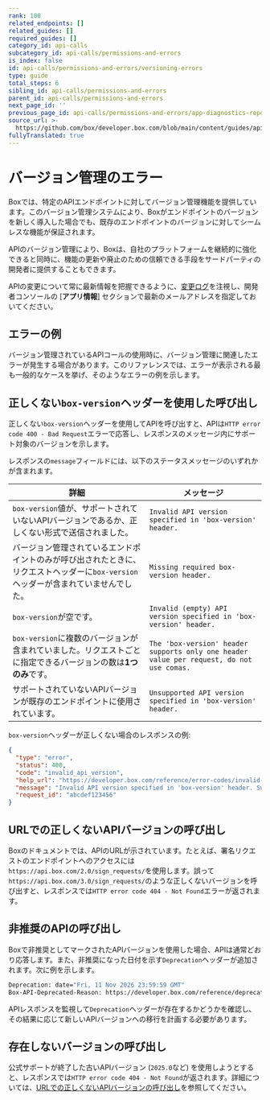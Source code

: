 ```yaml
---
rank: 100
related_endpoints: []
related_guides: []
required_guides: []
category_id: api-calls
subcategory_id: api-calls/permissions-and-errors
is_index: false
id: api-calls/permissions-and-errors/versioning-errors
type: guide
total_steps: 6
sibling_id: api-calls/permissions-and-errors
parent_id: api-calls/permissions-and-errors
next_page_id: ''
previous_page_id: api-calls/permissions-and-errors/app-diagnostics-report
source_url: >-
  https://github.com/box/developer.box.com/blob/main/content/guides/api-calls/permissions-and-errors/versioning-errors.md
fullyTranslated: true
---
```

# バージョン管理のエラー

Boxでは、特定のAPIエンドポイントに対してバージョン管理機能を提供しています。このバージョン管理システムにより、Boxがエンドポイントのバージョンを新しく導入した場合でも、既存のエンドポイントのバージョンに対してシームレスな機能が保証されます。

APIのバージョン管理により、Boxは、自社のプラットフォームを継続的に強化できると同時に、機能の更新や廃止のための信頼できる手段をサードパーティの開発者に提供することもできます。

APIの変更について常に最新情報を把握できるように、[変更ログ](page://changelog)を注視し、開発者コンソールの \[**アプリ情報**] セクションで最新のメールアドレスを指定しておいてください。

## エラーの例

バージョン管理されているAPIコールの使用時に、バージョン管理に関連したエラーが発生する場合があります。このリファレンスでは、エラーが表示される最も一般的なケースを挙げ、そのようなエラーの例を示します。

## 正しくない`box-version`ヘッダーを使用した呼び出し

正しくない`box-version`ヘッダーを使用してAPIを呼び出すと、APIは`HTTP error code 400 - Bad Request`エラーで応答し、レスポンスのメッセージ内にサポート対象のバージョンを示します。

レスポンスの`message`フィールドには、以下のステータスメッセージのいずれかが含まれます。

| 詳細                                                                       | メッセージ                                                                                    |
| ------------------------------------------------------------------------ | ---------------------------------------------------------------------------------------- |
| `box-version`値が、サポートされていないAPIバージョンであるか、正しくない形式で送信されました。                  | `Invalid API version specified in 'box-version' header.`                                 |
| バージョン管理されているエンドポイントのみが呼び出されたときに、リクエストヘッダーに`box-version`ヘッダーが含まれていませんでした。 | `Missing required box-version header.`                                                   |
| `box-version`が空です。                                                       | `Invalid (empty) API version specified in 'box-version' header.`                         |
| `box-version`に複数のバージョンが含まれていました。リクエストごとに指定できるバージョンの数は**1つのみ**です。         | `The 'box-version' header supports only one header value per request, do not use comas.` |
| サポートされていないAPIバージョンが既存のエンドポイントに使用されています。                                  | `Unsupported API version specified in 'box-version' header.`                             |

`box-version`ヘッダーが正しくない場合のレスポンスの例:

```json
{
  "type": "error",
  "status": 400,
  "code": "invalid_api_version",
  "help_url": "https://developer.box.com/reference/error-codes/invalid-api-version",
  "message": "Invalid API version specified in 'box-version' header. Supported API versions: [2024.0].",
  "request_id": "abcdef123456"
}

```

## URLでの正しくないAPIバージョンの呼び出し

Boxのドキュメントでは、APIのURLが示されています。たとえば、署名リクエストのエンドポイントへのアクセスには`https://api.box.com/2.0/sign_requests/`を使用します。誤って`https://api.box.com/3.0/sign_requests/`のような正しくないバージョンを呼び出すと、レスポンスでは`HTTP error code 404 - Not Found`エラーが返されます。

## 非推奨のAPIの呼び出し

Boxで非推奨としてマークされたAPIバージョンを使用した場合、APIは通常どおり応答します。また、非推奨になった日付を示す`Deprecation`ヘッダーが追加されます。次に例を示します。

```sh
Deprecation: date="Fri, 11 Nov 2026 23:59:59 GMT"
Box-API-Deprecated-Reason: https://developer.box.com/reference/deprecated

```

APIレスポンスを監視して`Deprecation`ヘッダーが存在するかどうかを確認し、その結果に応じて新しいAPIバージョンへの移行を計画する必要があります。

## 存在しないバージョンの呼び出し

公式サポートが終了した古いAPIバージョン (`2025.0`など) を使用しようとすると、レスポンスでは`HTTP error code 404 - Not Found`が返されます。詳細については、[URLでの正しくないAPIバージョンの呼び出し](#calling-an-incorrect-api-version-in-the-url)を参照してください。
